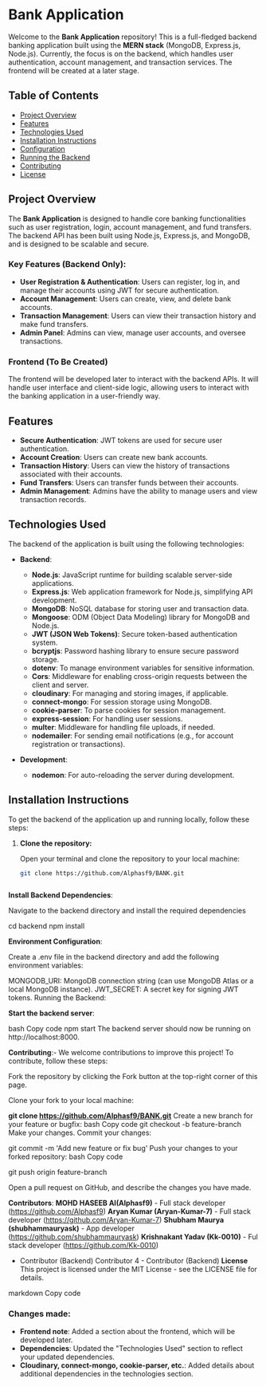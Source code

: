 # Bank Application

Welcome to the **Bank Application** repository! This is a full-fledged backend banking application built using the **MERN stack** (MongoDB, Express.js, Node.js). Currently, the focus is on the backend, which handles user authentication, account management, and transaction services. The frontend will be created at a later stage.

## Table of Contents

- [Project Overview](#project-overview)
- [Features](#features)
- [Technologies Used](#technologies-used)
- [Installation Instructions](#installation-instructions)
- [Configuration](#configuration)
- [Running the Backend](#running-the-backend)
- [Contributing](#contributing)
- [License](#license)

## Project Overview

The **Bank Application** is designed to handle core banking functionalities such as user registration, login, account management, and fund transfers. The backend API has been built using Node.js, Express.js, and MongoDB, and is designed to be scalable and secure.

### Key Features (Backend Only):
- **User Registration & Authentication**: Users can register, log in, and manage their accounts using JWT for secure authentication.
- **Account Management**: Users can create, view, and delete bank accounts.
- **Transaction Management**: Users can view their transaction history and make fund transfers.
- **Admin Panel**: Admins can view, manage user accounts, and oversee transactions.

### Frontend (To Be Created)
The frontend will be developed later to interact with the backend APIs. It will handle user interface and client-side logic, allowing users to interact with the banking application in a user-friendly way.

## Features

- **Secure Authentication**: JWT tokens are used for secure user authentication.
- **Account Creation**: Users can create new bank accounts.
- **Transaction History**: Users can view the history of transactions associated with their accounts.
- **Fund Transfers**: Users can transfer funds between their accounts.
- **Admin Management**: Admins have the ability to manage users and view transaction records.

## Technologies Used

The backend of the application is built using the following technologies:

- **Backend**:
  - **Node.js**: JavaScript runtime for building scalable server-side applications.
  - **Express.js**: Web application framework for Node.js, simplifying API development.
  - **MongoDB**: NoSQL database for storing user and transaction data.
  - **Mongoose**: ODM (Object Data Modeling) library for MongoDB and Node.js.
  - **JWT (JSON Web Tokens)**: Secure token-based authentication system.
  - **bcryptjs**: Password hashing library to ensure secure password storage.
  - **dotenv**: To manage environment variables for sensitive information.
  - **Cors**: Middleware for enabling cross-origin requests between the client and server.
  - **cloudinary**: For managing and storing images, if applicable.
  - **connect-mongo**: For session storage using MongoDB.
  - **cookie-parser**: To parse cookies for session management.
  - **express-session**: For handling user sessions.
  - **multer**: Middleware for handling file uploads, if needed.
  - **nodemailer**: For sending email notifications (e.g., for account registration or transactions).
  
- **Development**:
  - **nodemon**: For auto-reloading the server during development.

## Installation Instructions

To get the backend of the application up and running locally, follow these steps:

1. **Clone the repository:**

   Open your terminal and clone the repository to your local machine:
   ```bash
   git clone https://github.com/Alphasf9/BANK.git



**Install Backend Dependencies**:

Navigate to the backend directory and install the required dependencies

cd backend
npm install


**Environment Configuration**:

Create a .env file in the backend directory and add the following environment variables:

MONGODB_URI: MongoDB connection string (can use MongoDB Atlas or a local MongoDB instance).
JWT_SECRET: A secret key for signing JWT tokens.
Running the Backend:

**Start the backend server**:

bash
Copy code
npm start
The backend server should now be running on http://localhost:8000.


**Contributing**:-
We welcome contributions to improve this project! To contribute, follow these steps:

Fork the repository by clicking the Fork button at the top-right corner of this page.

Clone your fork to your local machine:

**git clone https://github.com/Alphasf9/BANK.git**
Create a new branch for your feature or bugfix:
bash
Copy code
git checkout -b feature-branch
Make your changes.
Commit your changes:

git commit -m 'Add new feature or fix bug'
Push your changes to your forked repository:
bash
Copy code

git push origin feature-branch

Open a pull request on GitHub, and describe the changes you have made.

**Contributors**:
**MOHD HASEEB AI(Alphasf9)** - Full stack developer (https://github.com/Alphasf9)
**Aryan Kumar (Aryan-Kumar-7)** - Full stack developer (https://github.com/Aryan-Kumar-7)
**Shubham Maurya (shubhammauryask)** - App developer (https://github.com/shubhammauryask)
**Krishnakant Yadav (Kk-0010)** - Ful stack developer (https://github.com/Kk-0010)
 - Contributor (Backend)
Contributor 4 - Contributor (Backend)
**License**
This project is licensed under the MIT License - see the LICENSE file for details.

markdown
Copy code

### Changes made:
- **Frontend note**: Added a section about the frontend, which will be developed later.
- **Dependencies**: Updated the "Technologies Used" section to reflect your updated dependencies.
- **Cloudinary, connect-mongo, cookie-parser, etc.**: Added details about additional dependencies in the technologies section.
